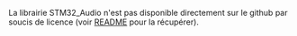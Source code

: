 La librairie STM32_Audio n'est pas disponible directement sur le github par soucis de licence (voir [README](../../../README.md#mise-en-place-de-lenvironnement) pour la récupérer).